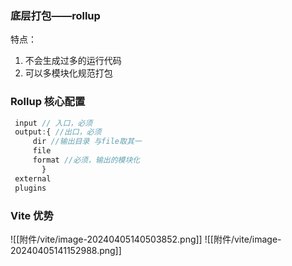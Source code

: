 ### 底层打包——rollup
 特点：
 1. 不会生成过多的运行代码
 2. 可以多模块化规范打包

### Rollup 核心配置
``` js
 input // 入口，必须
 output:{ //出口，必须
	 dir //输出目录 与file取其一
	 file
	 format //必须，输出的模块化
	   }
 external
 plugins
```

### Vite 优势
![[附件/vite/image-20240405140503852.png]]
![[附件/vite/image-20240405141152988.png]]


